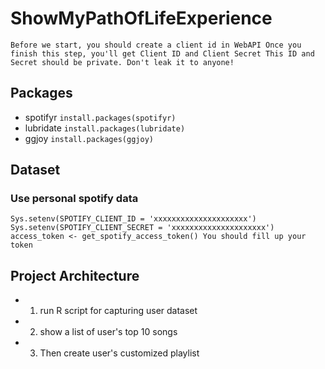 # ShowMyPathOfLifeExperience

`Before we start, you should create a client id in WebAPI
Once you finish this step, you'll get Client ID and Client Secret
This ID and Secret should be private. Don't leak it to anyone!
`

## Packages
* spotifyr
`install.packages(spotifyr)`
* lubridate
`install.packages(lubridate)`
* ggjoy
`install.packages(ggjoy)`

## Dataset
### Use personal spotify data
`Sys.setenv(SPOTIFY_CLIENT_ID = 'xxxxxxxxxxxxxxxxxxxxx')
Sys.setenv(SPOTIFY_CLIENT_SECRET = 'xxxxxxxxxxxxxxxxxxxxx')
access_token <- get_spotify_access_token()
You should fill up your token`

## Project Architecture
* 1. run R script for capturing user dataset
* 2. show a list of user's top 10 songs
* 3. Then create user's customized playlist
